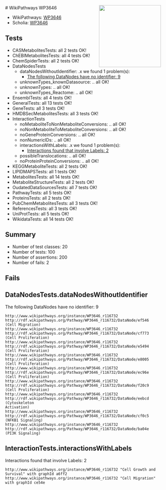 <img style="float: right; width: 200px" src="https://upload.wikimedia.org/wikipedia/commons/thumb/8/83/Wplogo_with_text_500.png/640px-Wplogo_with_text_500.png" />
# WikiPathways WP3646

* WikiPathways: [WP3646](https://identifiers.org/wikipathways:WP3646)
* Scholia: [WP3646](https://scholia.toolforge.org/wikipathways/WP3646)
## Tests
* CASMetabolitesTests: all 2 tests OK!
* ChEBIMetabolitesTests: all 4 tests OK!
* ChemSpiderTests: all 2 tests OK!
* DataNodesTests
    * dataNodesWithoutIdentifier: .x we found 1 problem(s):
        * [The following DataNodes have no identifier: 9](#d2d32fa8)
    * unknownTypes_knownDatasource: .. all OK!
    * unknownTypes: .. all OK!
    * unknownTypes_Reactome: .. all OK!
* EnsemblTests: all 4 tests OK!
* GeneralTests: all 13 tests OK!
* GeneTests: all 3 tests OK!
* HMDBSecMetabolitesTests: all 3 tests OK!
* InteractionTests
    * noMetaboliteToNonMetaboliteConversions: .. all OK!
    * noNonMetaboliteToMetaboliteConversions: .. all OK!
    * noGeneProteinConversions: .. all OK!
    * nonNumericIDs: .. all OK!
    * interactionsWithLabels: .x we found 1 problem(s):
        * [Interactions found that involve Labels: 2](#630d2679)
    * possibleTranslocations: .. all OK!
    * noProteinProteinConversions: .. all OK!
* KEGGMetaboliteTests: all 2 tests OK!
* LIPIDMAPSTests: all 1 tests OK!
* MetabolitesTests: all 14 tests OK!
* MetaboliteStructureTests: all 2 tests OK!
* OudatedDataSourcesTests: all 7 tests OK!
* PathwayTests: all 5 tests OK!
* ProteinsTests: all 2 tests OK!
* PubChemMetabolitesTests: all 3 tests OK!
* ReferencesTests: all 3 tests OK!
* UniProtTests: all 5 tests OK!
* WikidataTests: all 14 tests OK!


## Summary

* Number of test classes: 20
* Number of tests: 100
* Number of assertions: 200
* Number of fails: 2

## Fails

<a name="d2d32fa8" />

## DataNodesTests.dataNodesWithoutIdentifier

The following DataNodes have no identifier: 9
```
http://www.wikipathways.org/instance/WP3646_r116732 http://rdf.wikipathways.org/Pathway/WP3646_r116732/DataNode/ef546 (Cell Migration)
http://www.wikipathways.org/instance/WP3646_r116732 http://rdf.wikipathways.org/Pathway/WP3646_r116732/DataNode/cf773 (Cell Proliferation)
http://www.wikipathways.org/instance/WP3646_r116732 http://rdf.wikipathways.org/Pathway/WP3646_r116732/DataNode/e5494 (Cell Proliferation)
http://www.wikipathways.org/instance/WP3646_r116732 http://rdf.wikipathways.org/Pathway/WP3646_r116732/DataNode/e8005 (Cell Proliferation)
http://www.wikipathways.org/instance/WP3646_r116732 http://rdf.wikipathways.org/Pathway/WP3646_r116732/DataNode/ec96e (Cell Proliferation)
http://www.wikipathways.org/instance/WP3646_r116732 http://rdf.wikipathways.org/Pathway/WP3646_r116732/DataNode/f20c9 (Cell Proliferation)
http://www.wikipathways.org/instance/WP3646_r116732 http://rdf.wikipathways.org/Pathway/WP3646_r116732/DataNode/eebcd (Cytoskeleton 
Activation)
http://www.wikipathways.org/instance/WP3646_r116732 http://rdf.wikipathways.org/Pathway/WP3646_r116732/DataNode/cf0c5 (NFKB1 Signaling)
http://www.wikipathways.org/instance/WP3646_r116732 http://rdf.wikipathways.org/Pathway/WP3646_r116732/DataNode/ba04e (PI3K Signaling)
```

<a name="630d2679" />

## InteractionTests.interactionsWithLabels

Interactions found that involve Labels: 2
```
http://www.wikipathways.org/instance/WP3646_r116732 "Cell Growth and Survival" with graphId a6ff2
http://www.wikipathways.org/instance/WP3646_r116732 "Cell Migration" with graphId ce54e
```


